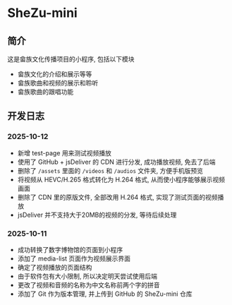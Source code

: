 # SheZu-mini

## 简介

这是畲族文化传播项目的小程序, 包括以下模块

- 畲族文化的介绍和展示等等
- 畲族歌曲和视频的展示和聆听
- 畲族歌曲的跟唱功能

## 开发日志

### 2025-10-12

- 新增 test-page 用来测试视频播放
- 使用了 GitHub + jsDeliver 的 CDN 进行分发, 成功播放视频, 免去了后端
- 删除了 `/assets` 里面的 `/videos` 和 `/audios` 文件夹, 方便手机版预览
- 将视频从 HEVC/H.265 格式转化为 H.264 格式, 从而使小程序能够展示视频画面
- 删除了 CDN 里的原版文件, 全部改用 H.264 格式, 实现了测试页面的视频播放
- jsDeliver 并不支持大于20MB的视频的分发, 等待后续处理

### 2025-10-11

- 成功转换了数字博物馆的页面到小程序
- 添加了 media-list 页面作为视频展示界面
- 确定了视频播放的页面结构
- 由于软件包有大小限制, 所以决定明天尝试使用后端
- 更改了视频和音频的名称为中文名称前两个字的拼音
- 添加了 Git 作为版本管理, 并上传到 GitHub 的 SheZu-mini 仓库
